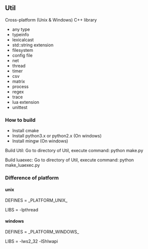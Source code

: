 ## Util ##

Cross-platform (Unix & Windows) C++ library

- any type
- typeinfo
- lexicalcast
- std::string extension
- filesystem
- config file
- net
- thread
- timer
- csv
- matrix
- process
- regex
- trace
- lua extension
- unittest

### How to build ###

- Install cmake
- Install python3.x or python2.x (On windows)
- Install mingw (On windows)

Build Util: Go to directory of Util, execute command: python make.py

Build luaexec: Go to directory of Util, execute command: python make_luaexec.py

### Difference of platform ###

#### unix ####


DEFINES = \_PLATFORM\_UNIX\_

LIBS = -lpthread


#### windows ####

DEFINES = \_PLATFORM\_WINDOWS\_

LIBS = -lws2_32 -lShlwapi
